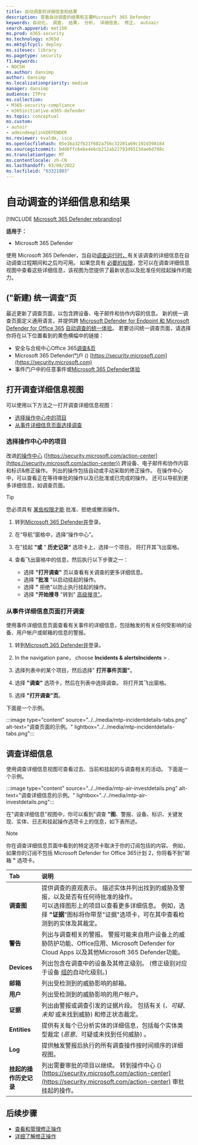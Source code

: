 ```yaml
---
title: 自动调查的详细信息和结果
description: 查看自动调查的结果和主要Microsoft 365 Defender
keywords: 自动化， 调查， 结果， 分析， 详细信息， 修正， autoair
search.appverid: met150
ms.prod: m365-security
ms.technology: m365d
ms.mktglfcycl: deploy
ms.sitesec: library
ms.pagetype: security
f1.keywords:
- NOCSH
ms.author: dansimp
author: dansimp
ms.localizationpriority: medium
manager: dansimp
audience: ITPro
ms.collection:
- M365-security-compliance
- m365initiative-m365-defender
ms.topic: conceptual
ms.custom:
- autoir
- admindeeplinkDEFENDER
ms.reviewer: evaldm, isco
ms.openlocfilehash: 05e16a32fb21f682a756c32201a69c192d398184
ms.sourcegitcommit: bdd6ffc6ebe4e6cb212ab22793d9513dae6d798c
ms.translationtype: MT
ms.contentlocale: zh-CN
ms.lasthandoff: 03/08/2022
ms.locfileid: "63321803"
---
```

# <a name="details-and-results-of-an-automated-investigation"></a>自动调查的详细信息和结果

[!INCLUDE [Microsoft 365 Defender rebranding](../includes/microsoft-defender.md)]

**适用于：**
- Microsoft 365 Defender

使用 Microsoft 365 Defender，当自动[调查运行时，](m365d-autoir.md)有关该调查的详细信息在自动调查过程期间和之后均可用。 如果您具有 [必要的权限](m365d-action-center.md#required-permissions-for-action-center-tasks)，您可以在调查详细信息视图中查看这些详细信息，该视图为您提供了最新状态以及批准任何挂起操作的能力。 

## <a name="new-unified-investigation-page"></a> ("新建) 统一调查"页

最近更新了调查页面，以包含跨设备、电子邮件和协作内容的信息。 新的统一调查页面定义通用语言，并提供跨 [Microsoft Defender for Endpoint 和 Microsoft Defender for Office 365](/windows/security/threat-protection/microsoft-defender-atp/microsoft-defender-advanced-threat-protection) [自动调查的统一体验](../office-365-security/defender-for-office-365.md)。 若要访问统一调查页面，请选择你将在以下位置看到的黄色横幅中的链接：

- 安全与合规中心Office 365<a href="https://go.microsoft.com/fwlink/p/?linkid=2077143" target="_blank">调查&页</a>
- Microsoft 365 Defender门户 () [https://security.microsoft.com](https://security.microsoft.com)
- 事件门户中的任意事件或<a href="https://go.microsoft.com/fwlink/p/?linkid=2077139" target="_blank">Microsoft 365 Defender体验</a>

## <a name="open-the-investigation-details-view"></a>打开调查详细信息视图

可以使用以下方法之一打开调查详细信息视图：

- [选择操作中心中的项目](#select-an-item-in-the-action-center)
- [从事件详细信息页面选择调查](#open-an-investigation-from-an-incident-details-page)

### <a name="select-an-item-in-the-action-center"></a>选择操作中心中的项目

改进[的操作中心](m365d-action-center.md) ([https://security.microsoft.com/action-center](https://security.microsoft.com/action-center)) 跨设备、电子邮件和协作内容和标识&修正操作[](m365d-remediation-actions.md)。 列出的操作包括自动或手动采取的修正操作。 在操作中心中，可以查看正在等待审批的操作以及已批准或已完成的操作。 还可以导航到更多详细信息，如调查页面。

> [!TIP]
> 您必须具有 [某些权限才能](m365d-action-center.md#required-permissions-for-action-center-tasks) 批准、拒绝或撤消操作。

1. 转到<a href="https://go.microsoft.com/fwlink/p/?linkid=2077139" target="_blank">Microsoft 365 Defender并</a>登录。 

2. 在“导航”窗格中，选择“操作中心”。 

3. 在"挂起 **"或** " **历史记录"** 选项卡上，选择一个项目。 将打开其飞出窗格。

4. 查看飞出窗格中的信息，然后执行以下步骤之一：
   - 选择 **"打开调查"** 页以查看有关调查的更多详细信息。
   - 选择 **"批准** "以启动挂起的操作。
   - 选择 **"** 拒绝"以防止执行挂起的操作。
   - 选择 **"开始搜寻** "转到" [高级搜寻"](advanced-hunting-overview.md)。

### <a name="open-an-investigation-from-an-incident-details-page"></a>从事件详细信息页面打开调查

使用事件详细信息页面查看有关事件的详细信息，包括触发的有关任何受影响的设备、用户帐户或邮箱的信息的警报。

1. 转到<a href="https://go.microsoft.com/fwlink/p/?linkid=2077139" target="_blank">Microsoft 365 Defender并</a>登录。 

2. In the navigation pane， choose **Incidents & alertsIncidents** > . 

3. 选择列表中的某个项目，然后选择" **打开事件页面"**。

4. 选择 **"调查"** 选项卡，然后在列表中选择调查。 将打开其飞出窗格。

5. 选择 **"打开调查"页**。 

下面是一个示例。

:::image type="content" source="../../media/mtp-incidentdetails-tabs.png" alt-text="调查页面的示例。" lightbox="../../media/mtp-incidentdetails-tabs.png":::

## <a name="investigation-details"></a>调查详细信息

使用调查详细信息视图可查看过去、当前和挂起的与调查相关的活动。 下面是一个示例。

:::image type="content" source="../../media/mtp-air-investdetails.png" alt-text="调查详细信息的示例。" lightbox="../../media/mtp-air-investdetails.png":::

在"调查详细信息"视图中，你可以看到"调查 **"图**、警报、设备、标识、关键发现、实体、日志和挂起操作选项卡上的信息，如下表所述。 

> [!NOTE]
> 你在调查详细信息页面中看到的特定选项卡取决于你的订阅包括的内容。 例如，如果你的订阅不包括 Microsoft Defender for Office 365计划 2，你将看不到"邮箱 **"** 选项卡。

| Tab | 说明 |
|:--------|:--------|
| **调查图** | 提供调查的直观表示。 描述实体并列出找到的威胁及警报，以及是否有任何待批准的操作。<br/>可以选择图形上的项目以查看更多详细信息。 例如，选择 **"证据**"图标将你带至"证据"选项卡，可在其中查看检测到的实体及其裁定。 |
| **警告** | 列出与调查相关的警报。 警报可能来自用户设备上的威胁防护功能、Office应用、Microsoft Defender for Cloud Apps 以及其他Microsoft 365 Defender功能。|
| **Devices** | 列出包含在调查中的设备及其修正级别。  (修正级别对应于设备 [组的](m365d-configure-auto-investigation-response.md#review-or-change-the-automation-level-for-device-groups)自动化级别。)  |
| **邮箱** |列出受检测到的威胁影响的邮箱。  |
| **用户**  | 列出受检测到的威胁影响的用户帐户。 |
| **证据** | 列出由警报或调查引发的证据片段。 包括有关 (*、可疑*、*未知* 或未找到威胁) 和修正状态裁定。 |
| **Entities** | 提供有关每个已分析实体的详细信息，包括每个实体类型裁定 (*恶意*、可疑或未找到任何威胁) 。|
|**Log** | 提供触发警报后执行的所有调查操作按时间顺序的详细视图。|
| **挂起的操作历史记录** | 列出需要审批的项目以继续。 转到操作中心 () [https://security.microsoft.com/action-center](https://security.microsoft.com/action-center) 审批挂起的操作。 |

## <a name="next-steps"></a>后续步骤

- [查看和管理修正操作](m365d-autoir-actions.md)
- [详细了解修正操作](m365d-remediation-actions.md)
